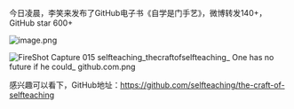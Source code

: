 今日凌晨，李笑来发布了GitHub电子书《自学是门手艺》，微博转发140+，GitHub star 600+

![image.png](1)

![FireShot Capture 015  selfteaching_thecraftofselfteaching_ One has no future if he could_  github.com.png](1)

感兴趣可以看下，GitHub地址：https://github.com/selfteaching/the-craft-of-selfteaching